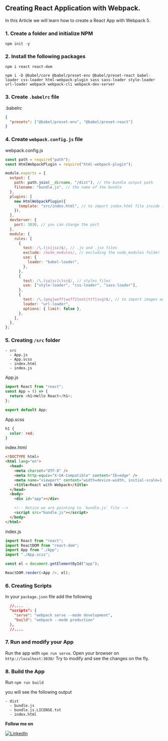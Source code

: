 ## Creating React Application with Webpack.

In this Article we will learn how to create a React App with Webpack 5.

### 1. Create a folder and initialize NPM

```
npm init -y
```

### 2. Install the following packages

```
npm i react react-dom
```

```
npm i -D @babel/core @babel/preset-env @babel/preset-react babel-loader css-loader html-webpack-plugin sass sass-loader style-loader url-loader webpack webpack-cli webpack-dev-server
```

### 3. Create `.babelrc` file

.babelrc

```json
{
  "presets": ["@babel/preset-env", "@babel/preset-react"]
}
```

### 4. Create `webpack.config.js` file

webpack.config.js

```js
const path = require("path");
const HtmlWebpackPlugin = require("html-webpack-plugin");

module.exports = {
  output: {
    path: path.join(__dirname, "/dist"), // the bundle output path
    filename: "bundle.js", // the name of the bundle
  },
  plugins: [
    new HtmlWebpackPlugin({
      template: "src/index.html", // to import index.html file inside index.js
    }),
  ],
  devServer: {
    port: 3030, // you can change the port
  },
  module: {
    rules: [
      {
        test: /\.(js|jsx)$/, // .js and .jsx files
        exclude: /node_modules/, // excluding the node_modules folder
        use: {
          loader: "babel-loader",
        },
      },
      {
        test: /\.(sa|sc|c)ss$/, // styles files
        use: ["style-loader", "css-loader", "sass-loader"],
      },
      {
        test: /\.(png|woff|woff2|eot|ttf|svg)$/, // to import images and fonts
        loader: "url-loader",
        options: { limit: false },
      },
    ],
  },
};
```

### 5. Creating `/src` folder

```
- src
  - App.js
  - App.scss
  - index.html
  - index.js
```

App.js

```js
import React from "react";
const App = () => {
  return <h1>Hello React</h1>;
};

export default App;
```

App.scss

```scss
h1 {
  color: red;
}
```

index.html

```html
<!DOCTYPE html>
<html lang="en">
  <head>
    <meta charset="UTF-8" />
    <meta http-equiv="X-UA-Compatible" content="IE=edge" />
    <meta name="viewport" content="width=device-width, initial-scale=1.0" />
    <title>React with Webpack</title>
  </head>
  <body>
    <div id="app"></div>

    <!-- Notice we are pointing to `bundle.js` file -->
    <script src="bundle.js"></script>
  </body>
</html>
```

index.js

```js
import React from "react";
import ReactDOM from "react-dom";
import App from "./App";
import "./App.scss";

const el = document.getElementById("app");

ReactDOM.render(<App />, el);
```

### 6. Creating Scripts

In your `package.json` file add the following

```json
  //....
  "scripts": {
    "serve": "webpack serve --mode development",
    "build": "webpack --mode production"
  },
  //....

```

### 7. Run and modify your App

Run the app with `npm run serve`.
Open your browser on `http://localhost:3030/`
Try to modify and see the changes on the fly.

### 8. Build the App

Run `npm run build`

you will see the following output

```
- dist
  - bundle.js
  - bundle.js.LICENSE.txt
  - index.html
```

**Follow me on**

 <a href="https://www.linkedin.com/in/youssefzidan/" target="_blank">
    <img src="https://img.shields.io/badge/LinkedIn-%230077B5.svg?&style=flat-square&logo=linkedin&logoColor=white" alt="LinkedIn">
</a>
